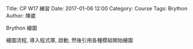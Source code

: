 Title: CP W17 練習
Date: 2017-01-06 12:00
Category: Course
Tags: Brython
Author: 陳崴

Brython 繪圖

<!-- PELICAN_END_SUMMARY -->

<p>繪圖流程, 導入程式庫, 啟動, 然後引用各種模組開始繪圖</p>
<!-- 導入 Brython 標準程式庫 -->

<script type="text/javascript" 
    src="https://cdn.rawgit.com/brython-dev/brython/master/www/src/brython_dist.js">
</script>

<!-- 啟動 Brython -->

<script>
window.onload=function(){
brython(1);
}
</script>

<canvas id="guitarchord" width="400" height="400"></canvas>
<script type="text/python3">
from browser import document as doc
from browser import timer
import math
canvas = doc["guitarchord"]
ctx = canvas.getContext("2d")

#取畫布的寬跟高
width = canvas.width
height = canvas.height

# 畫圓函式
def circle(x,y,r):
    ctx.beginPath()
    ctx.arc(x, y, r, 0, math.pi*2, True)
    ctx.fill()
    ctx.closePath()
    
def line(x1, y1, x2, y2):
    ctx.beginPath()
    ctx.lineWidth = 1
    ctx.moveTo(x1, y1)
    ctx.lineTo(x2, y2)
    ctx.strokeStyle = "blue"
    ctx.stroke()
    ctx.closePath()

line(200, 200, 200, 300)
circle(200, 200, 5)

x1 = 200
y1 = 200
r = 100
deg = math.pi/180

theta = 0
#每隔特定時間, 進行動畫繪製
def animate():
    global theta
    #刷新畫布
    ctx.clearRect(0, 0, width, height)
    #逐一重新繪製直線與圓心球
    x2 = x1 + r*math.cos(10*theta*deg)
    y2 = y1 + r*math.sin(10*theta*deg)
    line(x1, y1, x2, y2)
    circle(x1, y1, 5)
    x3 = x2 + 150*math.cos(theta*deg)
    y3 = y2 + 150*math.sin(theta*deg)
    line(x2, y2, x3, y3)
    theta += 1
    x4 = x3 + 100*math.cos(10*(75.5,138.6)*deg)
    y4 = y3 + 100*math.sin(10*(75.5,138.6)*deg)
    line(x4, y4, x5, y5)
    circle(x5, y5, 5)
    theta += 1
    
timer.set_interval(animate, 50)
</script>


    



